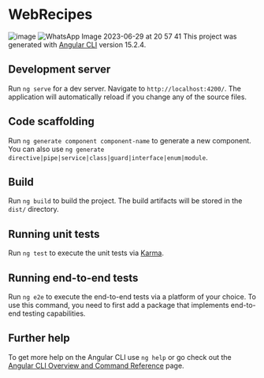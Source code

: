 # WebRecipes
![image](https://github.com/pedrosantos00/WebRecipesApi/assets/62798656/f817df10-e50a-452a-9027-3686d1b528bc)
![WhatsApp Image 2023-06-29 at 20 57 41](https://github.com/pedrosantos00/WebRecipesApi/assets/62798656/13b65edb-f9c6-4307-8382-4bcac29f5d0b)
This project was generated with [Angular CLI](https://github.com/angular/angular-cli) version 15.2.4.

## Development server

Run `ng serve` for a dev server. Navigate to `http://localhost:4200/`. The application will automatically reload if you change any of the source files.

## Code scaffolding

Run `ng generate component component-name` to generate a new component. You can also use `ng generate directive|pipe|service|class|guard|interface|enum|module`.

## Build

Run `ng build` to build the project. The build artifacts will be stored in the `dist/` directory.

## Running unit tests

Run `ng test` to execute the unit tests via [Karma](https://karma-runner.github.io).

## Running end-to-end tests

Run `ng e2e` to execute the end-to-end tests via a platform of your choice. To use this command, you need to first add a package that implements end-to-end testing capabilities.

## Further help

To get more help on the Angular CLI use `ng help` or go check out the [Angular CLI Overview and Command Reference](https://angular.io/cli) page.
